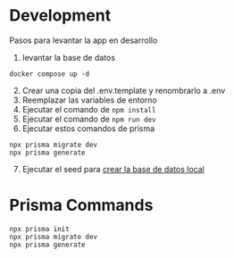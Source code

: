# Development
Pasos para levantar la app en desarrollo

1. levantar la base de datos
```
docker compose up -d
```
2. Crear una copia del .env.template y renombrarlo a .env
3. Reemplazar las variables de entorno
4. Ejecutar el comando de ```npm install```
5. Ejecutar el comando de ```npm run dev```
6. Ejecutar estos comandos de prisma
  ```
  npx prisma migrate dev
  npx prisma generate
  ```
7. Ejecutar el seed para [crear la base de datos local](localhost:3000/api/seed)

# Prisma Commands

```
npx prisma init
npx prisma migrate dev
npx prisma generate
```